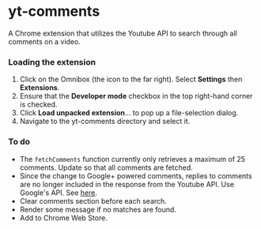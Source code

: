 # yt-comments
A Chrome extension that utilizes the Youtube API to search through all comments on a video.

### Loading the extension

1. Click on the Omnibox (the icon to the far right). Select **Settings** then **Extensions**.
2. Ensure that the **Developer mode** checkbox in the top right-hand corner is checked.
3. Click **Load unpacked extension**... to pop up a file-selection dialog.
4. Navigate to the yt-comments directory and select it.

### To do

* The `fetchComments` function currently only retrieves a maximum of 25 comments. Update so that all comments are fetched.
* Since the change to Google+ powered comments, replies to comments are no longer included in the response from the Youtube API. Use Google's API. See [here](https://developers.google.com/youtube/articles/changes_to_comments).
* Clear comments section before each search.
* Render some message if no matches are found.
* Add to Chrome Web Store.
